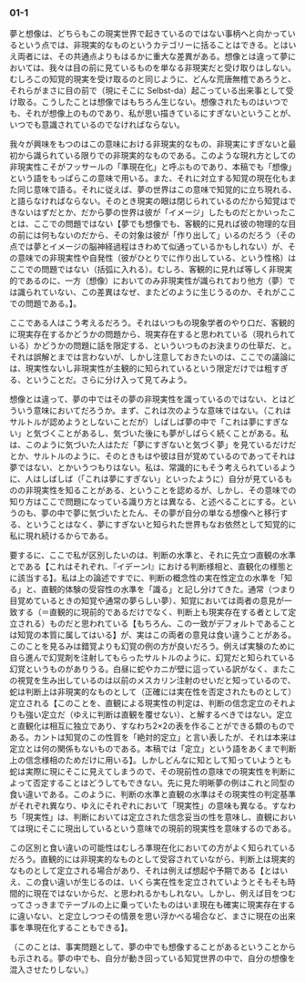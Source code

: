 ### 01-1

夢と想像は、どちらもこの現実世界で起きているのではない事柄へと向かっているという点では、非現実的なものというカテゴリーに括ることはできる。とはいえ両者には、その共通点よりもはるかに重大な差異がある。想像とは違って夢においては、我々は目の前に見ているものを単なる非現実だと受け取りはしない。むしろこの知覚的現実を受け取るのと同じように、どんな荒唐無稽であろうと、それらがまさに目の前で（現にそこに Selbst-da）起こっている出来事として受け取る。こうしたことは想像ではもちろん生じない。想像されたものはいつでも、それが想像上のものであり、私が思い描きているにすぎないということが、いつでも意識されているのでなければならない。

我々が興味をもつのはこの意味における非現実的なもの、非現実にすぎないと最初から識られている限りでの非現実的なものである。このような現れ方としての非現実性こそがフッサールの「準現在化」と呼ぶものであり、本稿でも「想像」という語をもっぱらこの意味で用いる。また、それに対立する知覚の現在化もまた同じ意味で語る。それに従えば、夢の世界はこの意味で知覚的に立ち現れる、と語らなければならない。そのとき現実の眼は閉じられているのだから知覚はできないはずだとか、だから夢の世界は彼が「イメージ」したものだとかいったことは、ここでの問題ではない【夢でも想像でも、客観的に見れば彼の物理的な目の前には何もないのだから、その対象は彼が「作り出して」いるのだろう（その点では夢とイメージの脳神経過程はきわめて似通っているかもしれない）が、その意味での非現実性や自発性（彼がひとりでに作り出している、という性格）はここでの問題ではない（括弧に入れる）。むしろ、客観的に見れば等しく非現実的であるのに、一方（想像）においてのみ非現実性が識られており他方（夢）では識られていない、この差異はなぜ、またどのように生じうるのか、それがここでの問題である。】。

ここである人はこう考えるだろう。それはいつもの現象学者のやり口だ、客観的に現実存在するかどうかの問題から、現実存在すると思われている（現れられている）かどうかの問題に話を限定する、といういつものお決まりの仕草だ、と。それは誤解とまでは言わないが、しかし注意しておきたいのは、ここでの議論には、現実性ないし非現実性が主観的に知られているという限定だけでは粗すぎる、ということだ。さらに分け入って見てみよう。

想像とは違って、夢の中ではその夢の非現実性を識っているのではない、とはどういう意味においてだろうか。まず、これは次のような意味ではない。（これはサルトルが認めようとしないことだが）しばしば夢の中で「これは夢にすぎない」と気づくことがあるし、気づいた後にも夢がしばらく続くことがある。私は、このように気づいた人はただ「夢にすぎないと気づく夢」を見ているだけだとか、サルトルのように、そのときもはや彼は目が覚めているのであってそれは夢ではない、とかいうつもりはない。私は、常識的にもそう考えられているように、人はしばしば（「これは夢にすぎない」といったように）自分が見ているものの非現実性を知ることがある、ということを認めるが、しかし、その意味での知り方はここで問題になっている識り方とは異なる、と述べることにする。というのも、夢の中で夢に気づいたとたん、その夢が自分の単なる想像へと移行する、ということはなく、夢にすぎないと知られた世界もなお依然として知覚的に私に現れ続けるからである。


要するに、ここで私が区別したいのは、判断の水準と、それに先立つ直観の水準とである【これはそれぞれ、『イデーンⅠ』における判断様相と、直観化の様態とに該当する】。私は上の論述ですでに、判断の概念性の実在性定立の水準を「知る」と、直観的体験の受容性の水準を「識る」と記し分けてきた。通常（つまり目覚めているときの知覚や通常の夢らしい夢）、知覚においては両者の意見が一致する（＝直観的に現前的であるだけでなく、判断上も現実存在する者として定立される）ものだと思われている【もちろん、この一致がデフォルトであることは知覚の本質に属してはいる】が、実はこの両者の意見は食い違うことがある。このことを見るみは錯覚よりも幻覚の例の方が良いだろう。例えば実験のために自ら進んで幻覚剤を注射してもらったサルトルのように、幻覚だと知られている幻覚というものがありうる。白昼に蛇やカニが壁に這っている訳がなく、またこの視覚を生み出しているのは以前のメスカリン注射のせいだと知っているので、蛇は判断上は非現実的なものとして（正確には実在性を否定されたものとして）定立される【このことを、直観による現実性の判定は、判断の信念定立のそれよりも強い定立だ（ゆえに判断は直観を覆せない）、と解するべきではない。定立と直観化は相互に独立であり、すなわち2×2の表を作ることができる類のものである。カントは知覚のこの性質を「絶対的定立」と言い表したが、それは本来は定立とは何の関係もないものである。本稿では「定立」という語をあくまで判断上の信念様相のためだけに用いる】。しかしどんなに知として知っていようとも蛇は実際に現にそこに見えてしまうので、その現前性の意味での現実性を判断によって否定することはどうしてもできない。先に見た明晰夢の例はこれと同型の食い違いである。このように、判断の水準と直観の水準はその現実性の判定基準がそれぞれ異なり、ゆえにそれぞれにおいて「現実性」の意味も異なる。すなわち「現実性」は、判断においては定立された信念妥当の性を意味し、直観においては現にそこに現出しているという意味での現前的現実性を意味するのである。

この区別と食い違いの可能性はむしろ準現在化においての方がよく知られているだろう。直観的には非現実的なものとして受容されていながら、判断上は現実的なものとして定立される場合があり、それは例えば想起や予期である【とはいえ、この食い違いが生じるのは、いくら実在性を定立されていようとそもそも時間的に現在ではないからだ、と思われるかもしれない。しかし、例えば目をつむってさっきまでテーブルの上に乗っていたものはいま現在も確実に現実存在するに違いない、と定立しつつその情景を思い浮かべる場合など、まさに現在の出来事を準現在化することもできる】。

（このことは、事実問題として、夢の中でも想像することがあるということからも示される。夢の中でも、自分が動き回っている知覚世界の中で、自分の想像を混入させたりしない。）
